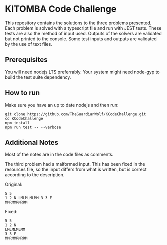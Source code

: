 # KITOMBA Code Challenge

This repository contains the solutions to the three problems presented. Each problem is solved with a typescript
file and run with JEST tests. These tests are also the method of input used. Outputs of the solvers are validated
but not printed to the console. Some test inputs and outputs are validated by the use of text files.

## Prerequisites

You will need nodejs LTS preferrably. Your system might need node-gyp to build
the test suite dependency.

## How to run

Make sure you have an up to date nodejs and then run:

```
git clone https://github.com/TheGuardianWolf/KCodeChallenge.git
cd KCodeChallenge
npm install
npm run test -- --verbose
```

## Additional Notes

Most of the notes are in the code files as comments.

The third problem had a malformed input. This has been fixed in the resources
file, so the input differs from what is written, but is correct according to the
description.

Original:

```
5 5
1 2 N LMLMLMLMM 3 3 E
MMRMMRMRRM
```

Fixed:

```
5 5
1 2 N
LMLMLMLMM
3 3 E
MMRMMRMRRM
```

